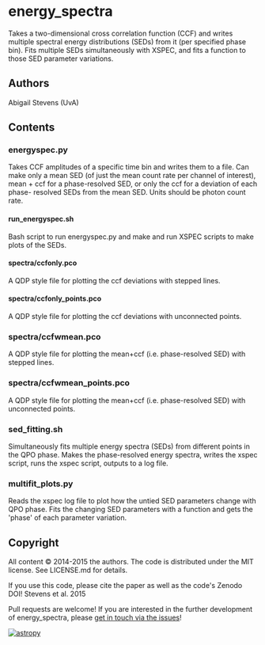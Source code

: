 # energy_spectra

Takes a two-dimensional cross correlation function (CCF) and writes multiple 
spectral energy distributions (SEDs) from it (per specified phase bin). Fits 
multiple SEDs simultaneously with XSPEC, and fits a function to those SED 
parameter variations.

## Authors
Abigail Stevens (UvA)

## Contents

### energyspec.py
Takes CCF amplitudes of a specific time bin and writes them to a file. Can make
only a mean SED (of just the mean count rate per channel of interest), mean \+ 
ccf for a phase-resolved SED, or only the ccf for a deviation of each phase-
resolved SEDs from the mean SED. Units should be photon count rate.

#### run_energyspec.sh
Bash script to run energyspec.py and make and run XSPEC scripts to make plots of
the SEDs.

#### spectra/ccfonly.pco
A QDP style file for plotting the ccf deviations with stepped lines.

#### spectra/ccfonly_points.pco
A QDP style file for plotting the ccf deviations with unconnected points.

### spectra/ccfwmean.pco
A QDP style file for plotting the mean+ccf (i.e. phase-resolved SED) with 
stepped lines.

### spectra/ccfwmean_points.pco
A QDP style file for plotting the mean+ccf (i.e. phase-resolved SED) with 
unconnected points.

### sed_fitting.sh
Simultaneously fits multiple energy spectra (SEDs) from different points in the 
QPO phase. Makes the phase-resolved energy spectra, writes the xspec script, 
runs the xspec script, outputs to a log file.

### multifit_plots.py
Reads the xspec log file to plot how the untied SED parameters change with QPO 
phase. Fits the changing SED parameters with a function and gets the 'phase' of 
each parameter variation.


## Copyright
 
All content © 2014-2015 the authors. The code is distributed under the MIT 
license. See LICENSE.md for details.

If you use this code, please cite the paper as well as the code's Zenodo DOI! 
Stevens et al. 2015

Pull requests are welcome! If you are interested in the further development of 
energy_spectra, please [get in touch via the issues](https://github.com/abigailStev/energy_spectra/issues)!


 [![astropy](http://img.shields.io/badge/powered%20by-AstroPy-orange.svg?style=flat)](http://www.astropy.org/) 